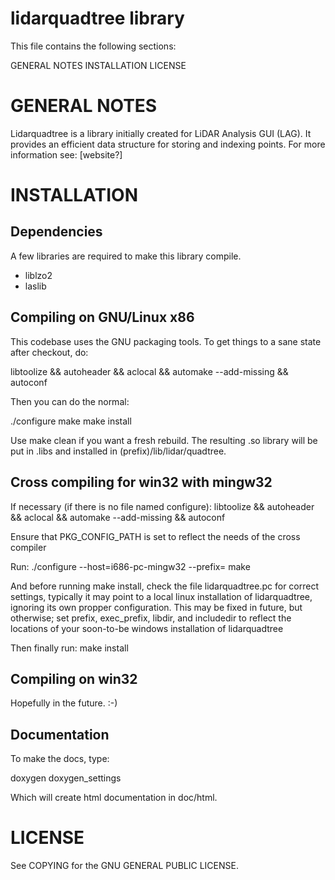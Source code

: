 lidarquadtree library
=====================

This file contains the following sections:

GENERAL NOTES
INSTALLATION
LICENSE

GENERAL NOTES
=============

Lidarquadtree is a library initially created for LiDAR Analysis GUI (LAG). 
It provides an efficient data structure for storing and indexing points.
For more information see: [website?]

INSTALLATION
============

Dependencies
------------

A few libraries are required to make this library compile.
   * liblzo2
   * laslib

Compiling on GNU/Linux x86
--------------------------

This codebase uses the GNU packaging tools.  To get things to a sane state
after checkout, do:

libtoolize && autoheader && aclocal && automake --add-missing && autoconf

Then you can do the normal:

./configure
make
make install

Use make clean if you want a fresh rebuild. The resulting .so library will be put in .libs
and installed in (prefix)/lib/lidar/quadtree.

Cross compiling for win32 with mingw32
--------------------------------------

If necessary (if there is no file named configure):
libtoolize && autoheader && aclocal && automake --add-missing && autoconf

Ensure that PKG_CONFIG_PATH is set to reflect the needs of the cross compiler

Run:
./configure --host=i686-pc-mingw32 --prefix=<where you want to install to>
make

And before running make install, check the file lidarquadtree.pc for correct
settings, typically it may point to a local linux installation of lidarquadtree,
ignoring its own propper configuration. This may be fixed in future, but
otherwise; set prefix, exec_prefix, libdir, and includedir to reflect the
locations of your soon-to-be windows installation of lidarquadtree

Then finally run:
make install

Compiling on win32
------------------

Hopefully in the future. :-)

Documentation
-------------

To make the docs, type:

doxygen doxygen_settings

Which will create html documentation in doc/html.

LICENSE
=======

See COPYING for the GNU GENERAL PUBLIC LICENSE.
